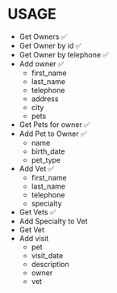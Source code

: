 # USAGE

* Get Owners  ✅
* Get Owner by id ✅
* Get Owner by telephone ✅
* Add owner ✅ 
    * first_name
    * last_name
    * telephone
    * address
    * city
    * pets
* Get Pets for owner ✅
* Add Pet to Owner ✅
    * name
    * birth_date
    * pet_type
* Add Vet ✅
    * first_name
    * last_name
    * telephone
    * specialty
* Get Vets ✅
* Add Specialty to Vet
* Get Vet    
* Add visit
    * pet
    * visit_date
    * description
    * owner
    * vet
